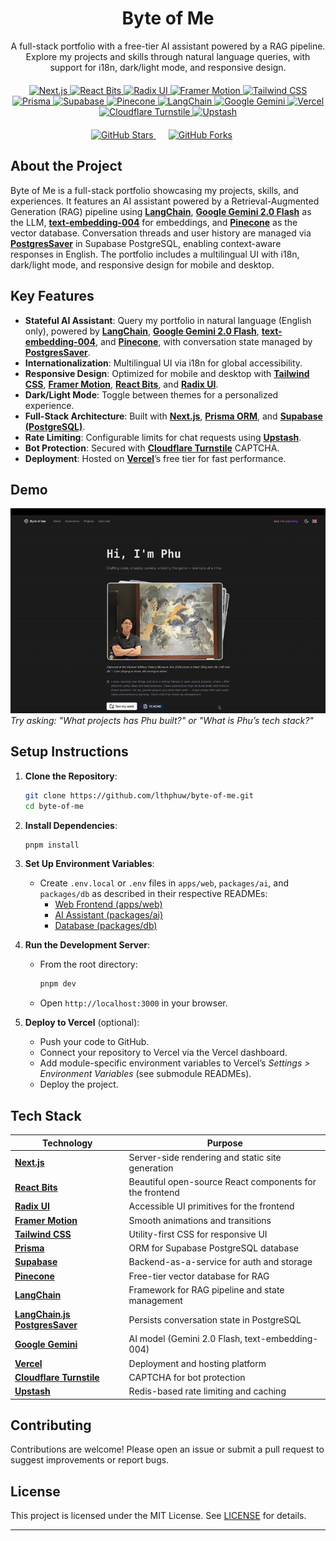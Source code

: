 <div align="center">
  <h1>
    <a href="https://phu-lth.space/" target="_blank" style="text-decoration: none; color: inherit;">
      Byte of Me
    </a>
  </h1>
  <p>A full-stack portfolio with a free-tier AI assistant powered by a RAG pipeline. Explore my projects and skills through natural language queries, with support for i18n, dark/light mode, and responsive design.</p>
  
  <div style="margin: 20px 0;">
   <a href="https://nextjs.org/" target="_blank">
      <img src="https://img.shields.io/badge/Next.js-000000?logo=next.js&logoColor=white&style=flat-square" alt="Next.js" />
    </a>
    <a href="https://github.com/DavidHDev/react-bits" target="_blank">
      <img src="https://img.shields.io/badge/React_Bits-00D8FF?logo=react&logoColor=fff&style=flat-square" alt="React Bits" />
    </a>
    <a href="https://www.radix-ui.com/" target="_blank">
      <img src="https://img.shields.io/badge/Radix_UI-161618?logo=radixui&logoColor=fff&style=flat-square" alt="Radix UI" />
    </a>
    <a href="https://www.framer.com/motion/" target="_blank">
      <img src="https://img.shields.io/badge/Framer_Motion-0055FF?logo=framer&logoColor=fff&style=flat-square" alt="Framer Motion" />
    </a>
    <a href="https://tailwindcss.com/docs" target="_blank">
      <img src="https://img.shields.io/badge/Tailwind_CSS-38B2AC?logo=tailwind-css&logoColor=white&style=flat-square" alt="Tailwind CSS" />
    </a>
    <a href="https://www.prisma.io/docs" target="_blank">
      <img src="https://img.shields.io/badge/Prisma-2D3748?logo=prisma&logoColor=white&style=flat-square" alt="Prisma" />
    </a>
    <a href="https://supabase.com/docs" target="_blank">
      <img src="https://img.shields.io/badge/Supabase-3FCF8E?logo=supabase&logoColor=fff&style=flat-square" alt="Supabase" />
    </a>
    <a href="https://www.pinecone.io/docs/" target="_blank">
      <img src="https://img.shields.io/badge/Pinecone-00C4B4?logo=pinecone&logoColor=fff&style=flat-square" alt="Pinecone" />
    </a>
    <a href="https://langchain-ai.github.io/langgraph/" target="_blank">
      <img src="https://img.shields.io/badge/LangChain-1C3C3C?logo=langchain&logoColor=white&style=flat-square" alt="LangChain" />
    </a>
    <a href="https://ai.google.dev/gemini-api/docs" target="_blank">
      <img src="https://img.shields.io/badge/Google_Gemini-886FBF?logo=googlegemini&logoColor=fff&style=flat-square" alt="Google Gemini" />
    </a>
    <a href="https://vercel.com/docs" target="_blank">
      <img src="https://img.shields.io/badge/Vercel-000000?logo=vercel&logoColor=white&style=flat-square" alt="Vercel" />
    </a>
    <a href="https://www.cloudflare.com/products/turnstile/" target="_blank">
      <img src="https://img.shields.io/badge/Cloudflare_Turnstile-FF6F00?logo=cloudflare&logoColor=fff&style=flat-square" alt="Cloudflare Turnstile" />
    </a>
    <a href="https://upstash.com" target="_blank">
      <img src="https://img.shields.io/badge/Upstash-FF4D4F?logo=redis&logoColor=fff&style=flat-square" alt="Upstash" />
    </a>
  </div>

  <p >
    <a href="https://github.com/lthphuw/byte-of-me" target="_blank">
      <img src="https://img.shields.io/github/stars/lthphuw/byte-of-me?style=social" alt="GitHub Stars" />
    </a>
    <a href="https://github.com/lthphuw/byte-of-me/fork" target="_blank" style="margin: 0px 20px;">
      <img src="https://img.shields.io/github/forks/lthphuw/byte-of-me?style=social" alt="GitHub Forks" />
    </a>
  </p>
</div>

## About the Project

Byte of Me is a full-stack portfolio showcasing my projects, skills, and experiences. It features an AI assistant powered by a Retrieval-Augmented Generation (RAG) pipeline using [**LangChain**](https://langchain-ai.github.io/langgraph/), [**Google Gemini 2.0 Flash**](https://cloud.google.com/vertex-ai/generative-ai/docs/models/gemini/2-0-flash) as the LLM, [**text-embedding-004**](https://ai.google.dev/gemini-api/docs/models#text-embedding) for embeddings, and [**Pinecone**](https://www.pinecone.io/) as the vector database. Conversation threads and user history are managed via [**PostgresSaver**](https://github.com/langchain-ai/langgraphjs/tree/main/libs/checkpoint-postgres) in Supabase PostgreSQL, enabling context-aware responses in English. The portfolio includes a multilingual UI with i18n, dark/light mode, and responsive design for mobile and desktop.

## Key Features

- **Stateful AI Assistant**: Query my portfolio in natural language (English only), powered by [**LangChain**](https://langchain-ai.github.io/langgraph/), [**Google Gemini 2.0 Flash**](https://ai.google.dev/gemini-api/docs), [**text-embedding-004**](https://ai.google.dev/gemini-api/docs), and [**Pinecone**](https://www.pinecone.io/), with conversation state managed by [**PostgresSaver**](https://github.com/langchain-ai/langgraphjs/tree/main/libs/checkpoint-postgres).
- **Internationalization**: Multilingual UI via i18n for global accessibility.
- **Responsive Design**: Optimized for mobile and desktop with [**Tailwind CSS**](https://tailwindcss.com/docs), [**Framer Motion**](https://www.framer.com/motion/), [**React Bits**](https://github.com/DavidHDev/react-bits), and [**Radix UI**](https://www.radix-ui.com/).
- **Dark/Light Mode**: Toggle between themes for a personalized experience.
- **Full-Stack Architecture**: Built with [**Next.js**](https://nextjs.org/), [**Prisma ORM**](https://www.prisma.io/docs), and [**Supabase (PostgreSQL)**](https://supabase.com/docs).
- **Rate Limiting**: Configurable limits for chat requests using [**Upstash**](https://upstash.com).
- **Bot Protection**: Secured with [**Cloudflare Turnstile**](https://www.cloudflare.com/products/turnstile/) CAPTCHA.
- **Deployment**: Hosted on [**Vercel**](https://vercel.com/docs)’s free tier for fast performance.

## Demo

![Byte of Me AI Assistant Demo](./demo/demo.gif)  
_Try asking: "What projects has Phu built?" or "What is Phu’s tech stack?"_

## Setup Instructions

1. **Clone the Repository**:

   ```bash
   git clone https://github.com/lthphuw/byte-of-me.git
   cd byte-of-me
   ```

2. **Install Dependencies**:

   ```bash
   pnpm install
   ```

3. **Set Up Environment Variables**:

   - Create `.env.local` or `.env` files in `apps/web`, `packages/ai`, and `packages/db` as described in their respective READMEs:
     - [Web Frontend (apps/web)](apps/web/README.md)
     - [AI Assistant (packages/ai)](packages/ai/README.md)
     - [Database (packages/db)](packages/db/README.md)

4. **Run the Development Server**:

   - From the root directory:
     ```bash
     pnpm dev
     ```
   - Open `http://localhost:3000` in your browser.

5. **Deploy to Vercel** (optional):
   - Push your code to GitHub.
   - Connect your repository to Vercel via the Vercel dashboard.
   - Add module-specific environment variables to Vercel’s _Settings > Environment Variables_ (see submodule READMEs).
   - Deploy the project.

## Tech Stack

| Technology                                                                                                       | Purpose                                                 |
| ---------------------------------------------------------------------------------------------------------------- | ------------------------------------------------------- |
| [**Next.js**](https://nextjs.org/)                                                                               | Server-side rendering and static site generation        |
| [**React Bits**](https://github.com/DavidHDev/react-bits)                                                        | Beautiful open-source React components for the frontend |
| [**Radix UI**](https://www.radix-ui.com/)                                                                        | Accessible UI primitives for the frontend               |
| [**Framer Motion**](https://www.framer.com/motion/)                                                              | Smooth animations and transitions                       |
| [**Tailwind CSS**](https://tailwindcss.com/docs)                                                                 | Utility-first CSS for responsive UI                     |
| [**Prisma**](https://www.prisma.io/docs)                                                                         | ORM for Supabase PostgreSQL database                    |
| [**Supabase**](https://supabase.com/docs)                                                                        | Backend-as-a-service for auth and storage               |
| [**Pinecone**](https://www.pinecone.io/)                                                                         | Free-tier vector database for RAG                       |
| [**LangChain**](https://langchain-ai.github.io/langgraph/)                                                       | Framework for RAG pipeline and state management         |
| [**LangChain.js PostgresSaver**](https://github.com/langchain-ai/langgraphjs/tree/main/libs/checkpoint-postgres) | Persists conversation state in PostgreSQL               |
| [**Google Gemini**](https://ai.google.dev/gemini-api/docs)                                                       | AI model (Gemini 2.0 Flash, text-embedding-004)         |
| [**Vercel**](https://vercel.com/docs)                                                                            | Deployment and hosting platform                         |
| [**Cloudflare Turnstile**](https://www.cloudflare.com/products/turnstile/)                                       | CAPTCHA for bot protection                              |
| [**Upstash**](https://upstash.com)                                                                               | Redis-based rate limiting and caching                   |

## Contributing

Contributions are welcome! Please open an issue or submit a pull request to suggest improvements or report bugs.

## License

This project is licensed under the MIT License. See [LICENSE](LICENSE) for details.

---
